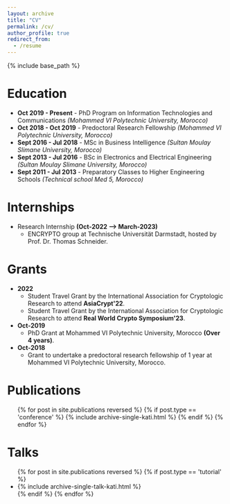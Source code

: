 ```yaml
---
layout: archive
title: "CV"
permalink: /cv/
author_profile: true
redirect_from:
  - /resume
---
```


{% include base_path %}

Education
======
* **Oct 2019 - Present** - PhD Program on Information Technologies and Communications *(Mohammed VI Polytechnic University, Morocco)*
* **Oct 2018 - Oct 2019** - Predoctoral Research Fellowship *(Mohammed VI Polytechnic University, Morocco)*
* **Sept 2016 - Jul 2018** - MSc in Business Intelligence *(Sultan Moulay Slimane University, Morocco)*
* **Sept 2013 - Jul 2016** - BSc in Electronics and Electrical Engineering *(Sultan Moulay Slimane University, Morocco)*
* **Sept 2011 - Jul 2013** - Preparatory Classes to Higher Engineering Schools *(Technical school Med 5, Morocco)*


Internships
======
* Research Internship **(Oct-2022 --> March-2023)**
  * ENCRYPTO group at Technische Universität Darmstadt, hosted by Prof. Dr. Thomas Schneider.
  

Grants
======
* **2022**
  * Student Travel Grant by the International Association for Cryptologic Research to attend **AsiaCrypt'22**.
  * Student Travel Grant by the International Association for Cryptologic Research to attend **Real World Crypto Symposium'23**.
* **Oct-2019**
  * PhD Grant at Mohammed VI Polytechnic University, Morocco **(Over 4 years)**.
* **Oct-2018**
  * Grant to undertake a predoctoral research fellowship of 1 year at Mohammed VI Polytechnic University, Morocco.


Publications
======
  <ul>{% for post in site.publications reversed %}
    {% if post.type == 'conference' %}
      {% include archive-single-kati.html %}
    {% endif %}
  {% endfor %}</ul>
  
Talks
======
<ul>{% for post in site.publications reversed %}
  {% if post.type == 'tutorial' %}
    <li>{% include archive-single-talk-kati.html %}</li>
  {% endif %}
{% endfor %}</ul>


